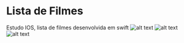 #  Lista de Filmes
Estudo IOS, lista de filmes desenvolvida em swift
![alt text](https://raw.githubusercontent.com/bognarjunior/Estudos-IOS/main/ListaFilme/ListaFilme/Prints/Captura%20de%20Tela%202022-05-26%20%C3%A0s%2018.54.53.png)
![alt text](https://raw.githubusercontent.com/bognarjunior/Estudos-IOS/main/ListaFilme/ListaFilme/Prints/Captura%20de%20Tela%202022-05-26%20%C3%A0s%2018.53.26.png)
![alt text](https://raw.githubusercontent.com/bognarjunior/Estudos-IOS/main/ListaFilme/ListaFilme/Prints/Captura%20de%20Tela%202022-05-26%20%C3%A0s%2018.54.29.png)
